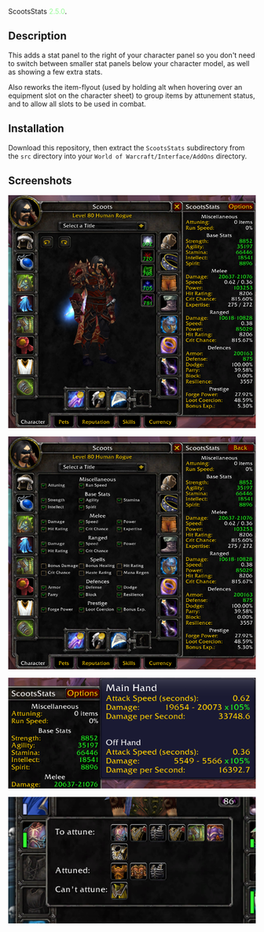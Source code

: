 ScootsStats <span style="color: #98fb98">2.5.0</span>.

## Description ##

This adds a stat panel to the right of your character panel so you don't need to switch between smaller stat panels below your character model, as well as showing a few extra stats.

Also reworks the item-flyout (used by holding alt when hovering over an equipment slot on the character sheet) to group items by attunement status, and to allow all slots to be used in combat.

## Installation ##

Download this repository, then extract the `ScootsStats` subdirectory from the `src` directory into your `World of Warcraft/Interface/AddOns` directory.

## Screenshots ##

![Screenshot of stat panel](./img/v2-stats.png)

![Screenshot of options panel](./img/v2-options.png)

![Screenshot of tooltip](./img/v2-tooltip.png)

![Screenshot of flyout](./img/v2-flyout.png)